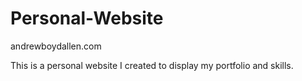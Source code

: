 # Personal-Website

andrewboydallen.com

This is a personal website I created to display my portfolio and skills.
